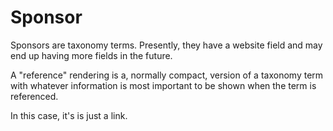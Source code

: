 # Sponsor 

Sponsors are taxonomy terms. Presently, they
have a website field and may end up having more
fields in the future.

A "reference" rendering is a, normally compact,
version of a taxonomy term with whatever information
is most important to be shown when the term is 
referenced.

In this case, it's is just a link.